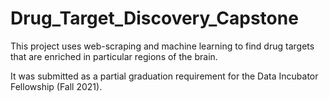 # Drug_Target_Discovery_Capstone
This project uses web-scraping and machine learning to find drug targets that are enriched in particular regions of the brain. 

It was submitted as a partial graduation requirement for the Data Incubator Fellowship (Fall 2021).
